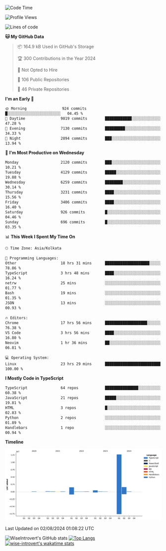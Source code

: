 <!--START_SECTION:waka-->
![Code Time](http://img.shields.io/badge/Code%20Time-1%2C998%20hrs%2051%20mins-blue)

![Profile Views](http://img.shields.io/badge/Profile%20Views-17-blue)

![Lines of code](https://img.shields.io/badge/From%20Hello%20World%20I%27ve%20Written-17.0%20million%20lines%20of%20code-blue)

**🐱 My GitHub Data** 

> 📦 164.9 kB Used in GitHub's Storage 
 > 
> 🏆 300 Contributions in the Year 2024
 > 
> 🚫 Not Opted to Hire
 > 
> 📜 106 Public Repositories 
 > 
> 🔑 46 Private Repositories 
 > 
**I'm an Early 🐤** 

```text
🌞 Morning                924 commits         █░░░░░░░░░░░░░░░░░░░░░░░░   04.45 % 
🌆 Daytime                9819 commits        ████████████░░░░░░░░░░░░░   47.28 % 
🌃 Evening                7130 commits        █████████░░░░░░░░░░░░░░░░   34.33 % 
🌙 Night                  2894 commits        ███░░░░░░░░░░░░░░░░░░░░░░   13.94 % 
```
📅 **I'm Most Productive on Wednesday** 

```text
Monday                   2120 commits        ███░░░░░░░░░░░░░░░░░░░░░░   10.21 % 
Tuesday                  4129 commits        █████░░░░░░░░░░░░░░░░░░░░   19.88 % 
Wednesday                6259 commits        ████████░░░░░░░░░░░░░░░░░   30.14 % 
Thursday                 3231 commits        ████░░░░░░░░░░░░░░░░░░░░░   15.56 % 
Friday                   3406 commits        ████░░░░░░░░░░░░░░░░░░░░░   16.40 % 
Saturday                 926 commits         █░░░░░░░░░░░░░░░░░░░░░░░░   04.46 % 
Sunday                   696 commits         █░░░░░░░░░░░░░░░░░░░░░░░░   03.35 % 
```


📊 **This Week I Spent My Time On** 

```text
🕑︎ Time Zone: Asia/Kolkata

💬 Programming Languages: 
Other                    18 hrs 31 mins      ████████████████████░░░░░   78.86 % 
TypeScript               3 hrs 48 mins       ████░░░░░░░░░░░░░░░░░░░░░   16.24 % 
netrw                    25 mins             ░░░░░░░░░░░░░░░░░░░░░░░░░   01.77 % 
Bash                     19 mins             ░░░░░░░░░░░░░░░░░░░░░░░░░   01.35 % 
JSON                     13 mins             ░░░░░░░░░░░░░░░░░░░░░░░░░   00.93 % 

🔥 Editors: 
Chrome                   17 hrs 56 mins      ███████████████████░░░░░░   76.38 % 
VS Code                  3 hrs 56 mins       ████░░░░░░░░░░░░░░░░░░░░░   16.80 % 
Neovim                   1 hr 36 mins        ██░░░░░░░░░░░░░░░░░░░░░░░   06.81 % 

💻 Operating System: 
Linux                    23 hrs 29 mins      █████████████████████████   100.00 % 
```

**I Mostly Code in TypeScript** 

```text
TypeScript               64 repos            ███████████████░░░░░░░░░░   60.38 % 
JavaScript               21 repos            █████░░░░░░░░░░░░░░░░░░░░   19.81 % 
HTML                     3 repos             █░░░░░░░░░░░░░░░░░░░░░░░░   02.83 % 
Python                   2 repos             ░░░░░░░░░░░░░░░░░░░░░░░░░   01.89 % 
Handlebars               1 repo              ░░░░░░░░░░░░░░░░░░░░░░░░░   00.94 % 
```



**Timeline**

![Lines of Code chart](https://raw.githubusercontent.com/wise-introvert/wise-introvert/master/assets/bar_graph.png)


 Last Updated on 02/08/2024 01:08:22 UTC
<!--END_SECTION:waka-->

![WiseIntrovert's GitHub stats](https://github-readme-stats.vercel.app/api?username=wise-introvert&count_private=true&show_icons=true)
[![Top Langs](https://github-readme-stats.vercel.app/api/top-langs/?username=wise-introvert&langs_count=10)](https://github.com/anuraghazra/github-readme-stats)
[![wise-introvert's wakatime stats](https://github-readme-stats.vercel.app/api/wakatime?username=wiseintrovert)](https://github.com/anuraghazra/github-readme-stats)
